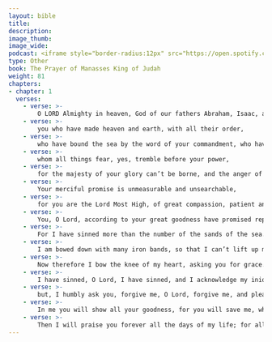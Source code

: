 ```yaml
---
layout: bible
title:
description:
image_thumb:
image_wide:
podcast: <iframe style="border-radius:12px" src="https://open.spotify.com/embed/episode/0MHVjIFDe8cgZfK6zlN5Md?utm_source=generator" width="100%" height="352" frameBorder="0" allowfullscreen="" allow="autoplay; clipboard-write; encrypted-media; fullscreen; picture-in-picture" loading="lazy"></iframe>
type: Other
book: The Prayer of Manasses King of Judah
weight: 81
chapters:
- chapter: 1
  verses:
    - verse: >-
        O LORD Almighty in heaven, God of our fathers Abraham, Isaac, and Jacob, and of their righteous offspring, 
    - verse: >-
        you who have made heaven and earth, with all their order, 
    - verse: >-
        who have bound the sea by the word of your commandment, who have shut up the deep, and sealed it by your terrible and glorious name, 
    - verse: >-
        whom all things fear, yes, tremble before your power, 
    - verse: >-
        for the majesty of your glory can’t be borne, and the anger of your threatening toward sinners is unbearable. 
    - verse: >-
        Your merciful promise is unmeasurable and unsearchable, 
    - verse: >-
        for you are the Lord Most High, of great compassion, patient and abundant in mercy, and relent at human suffering. 
    - verse: >-
        You, O Lord, according to your great goodness have promised repentance and forgiveness to those who have sinned against you. Of your infinite mercies, you have appointed repentance to sinners, that they may be saved. You therefore, O Lord, who are the God of the just, have not appointed repentance to the just, to Abraham, Isaac, and Jacob, which have not sinned against you, but you have appointed repentance to me who am a sinner. 
    - verse: >-
        For I have sinned more than the number of the sands of the sea. My transgressions are multiplied, O Lord, my transgressions are multiplied, and I am not worthy to behold and see the height of heaven for the multitude of my iniquities. 
    - verse: >-
        I am bowed down with many iron bands, so that I can’t lift up my head by reason of my sins, neither have I any relief; for I have provoked your wrath, and done that which is evil before you: I didn’t do your will, neither did I keep your commandments. I have set up abominations, and have multiplied detestable things. 
    - verse: >-
        Now therefore I bow the knee of my heart, asking you for grace. 
    - verse: >-
        I have sinned, O Lord, I have sinned, and I acknowledge my iniquities; 
    - verse: >-
        but, I humbly ask you, forgive me, O Lord, forgive me, and please don’t destroy me with my iniquities. Don’t be angry with me forever, by reserving evil for me. Don’t condemn me into the lower parts of the earth. For you, O Lord, are the God of those who repent. 
    - verse: >-
        In me you will show all your goodness, for you will save me, who am unworthy, according to your great mercy. 
    - verse: >-
        Then I will praise you forever all the days of my life; for all the army of heaven sings your praise, and yours is the glory forever and ever. Amen.
---
```

